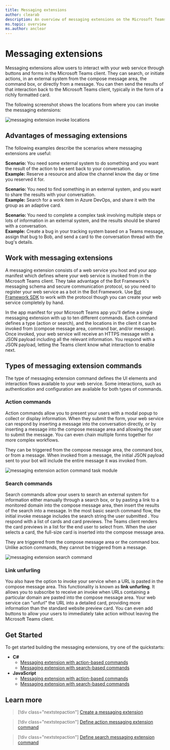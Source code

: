 ```yaml
---
title: Messaging extensions
author: clearab
description: An overview of messaging extensions on the Microsoft Teams platform
ms.topic: overview
ms.author: anclear
---
```

# Messaging extensions

Messaging extensions allow users to interact with your web service through buttons and forms in the Microsoft Teams client. They can search, or initiate actions, in an external system from the compose message area, the command box, or directly from a message. You can then send the results of that interaction back to the Microsoft Teams client, typically in the form of a richly formatted card.

The following screenshot shows the locations from where you can invoke the messaging extensions:

![messaging extension invoke locations](~/assets/images/messaging-extension-invoke-locations.png)

## Advantages of messaging extensions

The following examples describe the scenarios where messaging extensions are useful:

**Scenario:** You need some external system to do something and you want the result of the action to be sent back to your conversation.\
**Example:** Reserve a resource and allow the channel know the day or time you reserved it for.

**Scenario:** You need to find something in an external system, and you want to share the results with your conversation.\
**Example:**  Search for a work item in Azure DevOps, and share it with the group as an adaptive card.

**Scenario:** You need to complete a complex task involving multiple steps or lots of information in an external system, and the results should be shared with a conversation.\
**Example:** Create a bug in your tracking system based on a Teams message, assign that bug to Bob, and send a card to the conversation thread with the bug's details.

## Work with messaging extensions 

A messaging extension consists of a web service you host and your app manifest which defines where your web service is invoked from in the Microsoft Teams client. They take advantage of the Bot Framework's messaging schema and secure communication protocol, so you need to register your web service as a bot in the Bot Framework. Use [Bot Framework SDK](https://github.com/microsoft/botframework) to work with the protocol though you can create your web service completely by hand.

In the app manifest for your Microsoft Teams app you'll define a single messaging extension with up to ten different commands. Each command defines a type (action or search), and the locations in the client it can be invoked from (compose message area, command bar, and/or message). Once invoked, your web service will receive an HTTPS message with a JSON payload including all the relevant information. You respond with a JSON payload, letting the Teams client know what interaction to enable next.

## Types of messaging extension commands

The type of messaging extension command defines the UI elements and interaction flows available to your web service. Some interactions, such as authentication and configuration are available for both types of commands.

### Action commands

Action commands allow you to present your users with a modal popup to collect or display information. When they submit the form, your web service can respond by inserting a message into the conversation directly, or by inserting a message into the compose message area and allowing the user to submit the message. You can even chain multiple forms together for more complex workflows.

They can be triggered from the compose message area, the command box, or from a message. When invoked from a message, the initial JSON payload sent to your bot will include the entire message it was invoked from.

![messaging extension action command task module](~/assets/images/task-module.png)

### Search commands

Search commands allow your users to search an external system for information either manually through a search box, or by pasting a link to a monitored domain into the compose message area, then insert the results of the search into a message. In the most basic search command flow, the initial invoke message includes the search string the user submitted . You respond with a list of cards and card previews. The Teams client renders the card previews in a list for the end user to select from. When the user selects a card, the full-size card is  inserted into the compose message area.

They are triggered from the compose message area or the command box. Unlike action commands, they cannot be triggered from a message.

![messaging extension search command](~/assets/images/search-extension.png)

### Link unfurling

You also have the option to invoke your service when a URL is pasted in the compose message area. This functionality is known as **link unfurling**. It allows you to subscribe to receive an invoke when URLs containing a particular domain are pasted into the compose message area. Your web service can "unfurl" the URL into a detailed card, providing more information than the standard website preview card. You can even add buttons to allow your users to immediately take action without leaving the Microsoft Teams client.

## Get Started

To get started building the messaging extensions, try one of the quickstarts:

* **C#**
  * [Messaging extension with action-based commands](https://github.com/microsoft/BotBuilder-Samples/tree/master/samples/csharp_dotnetcore/51.teams-messaging-extensions-action)
  * [Messaging extension with search-based commands](https://github.com/microsoft/BotBuilder-Samples/tree/master/samples/csharp_dotnetcore/50.teams-messaging-extensions-search)
* **JavaScript**
  * [Messaging extension with action-based commands](https://github.com/microsoft/BotBuilder-Samples/tree/master/samples/javascript_nodejs/51.teams-messaging-extensions-action)
  * [Messaging extension with search-based commands](https://github.com/microsoft/BotBuilder-Samples/tree/master/samples/javascript_nodejs/50.teams-messaging-extensions-search)

## Learn more

> [!div class="nextstepaction"]
> [Create a messaging extension](~/messaging-extensions/how-to/create-messaging-extension.md)

> [!div class="nextstepaction"]
> [Define action messaging extension command](~/messaging-extensions/how-to/action-commands/define-action-command.md)

> [!div class="nextstepaction"]
> [Define search messaging extension command](~/messaging-extensions/how-to/search-commands/define-search-command.md)
